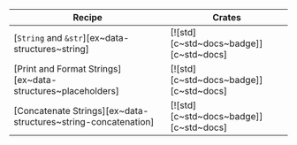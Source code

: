 | Recipe | Crates |
|---|---|
| [`String` and `&str`][ex~data-structures~string] | [![std][c~std~docs~badge]][c~std~docs] |
| [Print and Format Strings][ex~data-structures~placeholders] | [![std][c~std~docs~badge]][c~std~docs] |
| [Concatenate Strings][ex~data-structures~string-concatenation] | [![std][c~std~docs~badge]][c~std~docs] |
